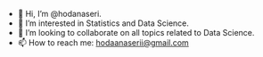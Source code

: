 - 👋 Hi, I’m @hodanaseri.
- 👀 I’m interested in Statistics and Data Science.
- 💞️ I’m looking to collaborate on all topics related to Data Science.
- 📫 How to reach me: hodaanaserii@gmail.com

<!---
Hodanaseri/Hodanaseri is a ✨ special ✨ repository because its `README.md` (this file) appears on your GitHub profile.
You can click the Preview link to take a look at your changes.
--->
